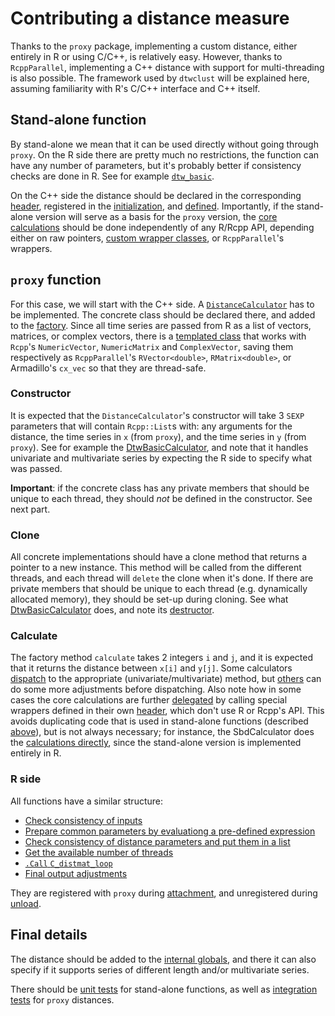 # Contributing a distance measure

Thanks to the `proxy` package,
implementing a custom distance,
either entirely in R or using C/C++,
is relatively easy.
However, thanks to `RcppParallel`,
implementing a C++ distance with support for multi-threading is also possible.
The framework used by `dtwclust` will be explained here,
assuming familiarity with R's C/C++ interface and C++ itself.

## Stand-alone function

By stand-alone we mean that it can be used directly without going through `proxy`.
On the R side there are pretty much no restrictions,
the function can have any number of parameters,
but it's probably better if consistency checks are done in R.
See for example [`dtw_basic`](https://github.com/asardaes/dtwclust/blob/master/R/DISTANCES-dtw-basic.R#L52).

On the C++ side the distance should be declared in the corresponding [header](https://github.com/asardaes/dtwclust/blob/master/src/distances/distances.h),
registered in the [initialization](https://github.com/asardaes/dtwclust/blob/master/src/init.cpp#L8),
and [defined](https://github.com/asardaes/dtwclust/blob/master/src/distances/dtw-basic.cpp).
Importantly, if the stand-alone version will serve as a basis for the `proxy` version,
the [core calculations](https://github.com/asardaes/dtwclust/blob/master/src/distances/dtw-basic.cpp#L88) should be done independently of any R/Rcpp API,
depending either on raw pointers,
[custom wrapper classes](https://github.com/asardaes/dtwclust/blob/master/src/utils/SurrogateMatrix.h),
or `RcppParallel`'s wrappers.

## `proxy` function

For this case, we will start with the C++ side.
A [`DistanceCalculator`](https://github.com/asardaes/dtwclust/blob/master/src/distance-calculators/distance-calculators.h) has to be implemented.
The concrete class should be declared there,
and added to the [factory](https://github.com/asardaes/dtwclust/blob/master/src/distance-calculators/distance-calculators.cpp#L27).
Since all time series are passed from R as a list of vectors, matrices, or complex vectors,
there is a [templated class](https://github.com/asardaes/dtwclust/blob/master/src/utils/TSTSList.h) that works with `Rcpp`'s `NumericVector`, `NumericMatrix` and `ComplexVector`,
saving them respectively as `RcppParallel`'s `RVector<double>`, `RMatrix<double>`, or Armadillo's `cx_vec` so that they are thread-safe.

### Constructor

It is expected that the `DistanceCalculator`'s constructor will take 3 `SEXP` parameters that will contain `Rcpp::List`s with:
any arguments for the distance,
the time series in `x` (from `proxy`),
and the time series in `y` (from `proxy`).
See for example the [DtwBasicCalculator](https://github.com/asardaes/dtwclust/blob/master/src/distance-calculators/distance-calculators.cpp#L47),
and note that it handles univariate and multivariate series by expecting the R side to specify what was passed.

**Important**: if the concrete class has any private members that should be unique to each thread,
they should *not* be defined in the constructor.
See next part.

### Clone

All concrete implementations should have a clone method that returns a pointer to a new instance.
This method will be called from the different threads,
and each thread will `delete` the clone when it's done.
If there are private members that should be unique to each thread
(e.g. dynamically allocated memory),
they should be set-up during cloning.
See what [DtwBasicCalculator](https://github.com/asardaes/dtwclust/blob/master/src/distance-calculators/distance-calculators.cpp#L101) does,
and note its [destructor](https://github.com/asardaes/dtwclust/blob/master/src/distance-calculators/distance-calculators.cpp#L78).

### Calculate

The factory method `calculate` takes 2 integers `i` and `j`,
and it is expected that it returns the distance between `x[i]` and `y[j]`.
Some calculators [dispatch](https://github.com/asardaes/dtwclust/blob/master/src/distance-calculators/distance-calculators.cpp#L85) to the appropriate (univariate/multivariate) method,
but [others](https://github.com/asardaes/dtwclust/blob/master/src/distance-calculators/distance-calculators.cpp#L382) can do some more adjustments before dispatching.
Also note how in some cases the core calculations are further [delegated](https://github.com/asardaes/dtwclust/blob/master/src/distance-calculators/distance-calculators.cpp#L119) by calling special wrappers defined in their own [header](https://github.com/asardaes/dtwclust/blob/master/src/distances/distances-details.h),
which don't use R or Rcpp's API.
This avoids duplicating code that is used in stand-alone functions (described [above](#stand-alone-function)),
but is not always necessary;
for instance, the SbdCalculator does the [calculations directly](https://github.com/asardaes/dtwclust/blob/master/src/distance-calculators/distance-calculators.cpp#L393),
since the stand-alone version is implemented entirely in R.

### R side

All functions have a similar structure:

- [Check consistency of inputs](https://github.com/asardaes/dtwclust/blob/master/R/DISTANCES-dtw-basic.R#L111)
- [Prepare common parameters by evaluationg a pre-defined expression](https://github.com/asardaes/dtwclust/blob/master/R/DISTANCES-dtw-basic.R#L123)
- [Check consistency of distance parameters and put them in a list](https://github.com/asardaes/dtwclust/blob/master/R/DISTANCES-dtw-basic.R#L126)
- [Get the available number of threads](https://github.com/asardaes/dtwclust/blob/master/R/DISTANCES-dtw-basic.R#L156)
- [`.Call` `C_distmat_loop`](https://github.com/asardaes/dtwclust/blob/master/R/DISTANCES-dtw-basic.R#L157)
- [Final output adjustments](https://github.com/asardaes/dtwclust/blob/master/R/DISTANCES-dtw-basic.R#L161)

They are registered with `proxy` during [attachment](https://github.com/asardaes/dtwclust/blob/master/R/pkg.R#L76),
and unregistered during [unload](https://github.com/asardaes/dtwclust/blob/master/R/pkg.R#L149).

## Final details

The distance should be added to the [internal globals](https://github.com/asardaes/dtwclust/blob/master/R/UTILS-globals-internal.R#L9),
and there it can also specify if it supports series of different length and/or multivariate series.

There should be [unit tests](https://github.com/asardaes/dtwclust/blob/master/tests/testthat/unit/distances.R) for stand-alone functions,
as well as [integration tests](https://github.com/asardaes/dtwclust/blob/master/tests/testthat/integration/proxy.R) for `proxy` distances.
